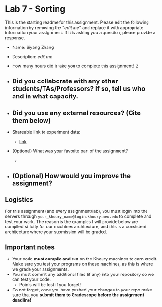 # Lab 7 - Sorting

This is the starting readme for this assignment.  Please edit the following information by removing the "*edit me*" and replace it with appropriate information your assignment. If it is asking you a question, please provide a response.

- Name: Siyang Zhang

- Description: *edit me*

- How many hours did it take you to complete this assignment? 2

- Did you collaborate with any other students/TAs/Professors? If so, tell us who and in what capacity.
  - 

- Did you use any external resources? (Cite them below)
  - 

- Shareable link to experiment data: 
  - [link](https://docs.google.com/spreadsheets/d/1TjVT_jIGbLIOXBzJh1QJuk9RC7XbXfXp49NaSEUvj1U/edit?usp=sharing)

- (Optional) What was your favorite part of the assignment? 

  - 

- (Optional) How would you improve the assignment? 
  - 

## Logistics

For this assignment (and every assignment/lab), you must login into the servers through `your_khoury_name@login.khoury.neu.edu` to complete and test your work. The reason is the examples I will provide below are compiled strictly for our machines architecture, and this is a consistent architecture where your submission will be graded.

## Important notes

* Your code **must compile and run** on the Khoury machines to earn credit. Make sure you test your programs on these machines, as this is where we grade your assignments.
* You must commit any additional files (if any) into your repository so we can test your code.
  * Points will be lost if you forget!
* Do not forget, once you have pushed your changes to your repo make sure that you **submit them to Gradescope before the assignment deadline!**

